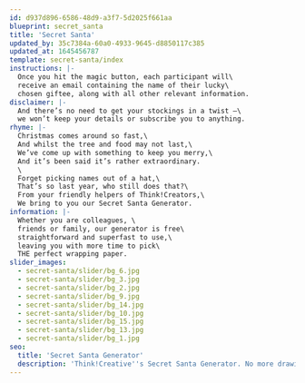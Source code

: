 ```yaml
---
id: d937d896-6586-48d9-a3f7-5d2025f661aa
blueprint: secret_santa
title: 'Secret Santa'
updated_by: 35c7384a-60a0-4933-9645-d8850117c385
updated_at: 1645456787
template: secret-santa/index
instructions: |-
  Once you hit the magic button, each participant will\
  receive an email containing the name of their lucky\
  chosen giftee, along with all other relevant information.
disclaimer: |-
  And there’s no need to get your stockings in a twist –\
  we won’t keep your details or subscribe you to anything.
rhyme: |-
  Christmas comes around so fast,\
  And whilst the tree and food may not last,\
  We’ve come up with something to keep you merry,\
  And it’s been said it’s rather extraordinary. 
  \
  Forget picking names out of a hat,\
  That’s so last year, who still does that?\
  From your friendly helpers of Think!Creators,\
  We bring to you our Secret Santa Generator.
information: |-
  Whether you are colleagues, \
  friends or family, our generator is free\
  straightforward and superfast to use,\
  leaving you with more time to pick\
  THE perfect wrapping paper.
slider_images:
  - secret-santa/slider/bg_6.jpg
  - secret-santa/slider/bg_3.jpg
  - secret-santa/slider/bg_2.jpg
  - secret-santa/slider/bg_9.jpg
  - secret-santa/slider/bg_14.jpg
  - secret-santa/slider/bg_10.jpg
  - secret-santa/slider/bg_15.jpg
  - secret-santa/slider/bg_13.jpg
  - secret-santa/slider/bg_1.jpg
seo:
  title: 'Secret Santa Generator'
  description: 'Think!Creative''s Secret Santa Generator. No more drawing names from a hat! Have a creative project? Call us on 01253 297900.'
---
```

